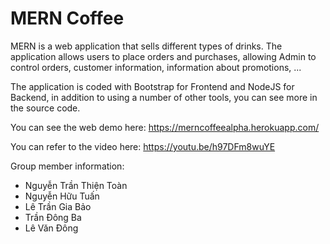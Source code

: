 # MERN Coffee

MERN is a web application that sells different types of drinks. The application allows users to place orders and purchases, allowing Admin to control orders, customer information, information about promotions, ...

The application is coded with Bootstrap for Frontend and NodeJS for Backend, in addition to using a number of other tools, you can see more in the source code.

You can see the web demo here: https://merncoffeealpha.herokuapp.com/

You can refer to the video here: https://youtu.be/h97DFm8wuYE

Group member information:
- Nguyễn Trần Thiện Toàn
- Nguyễn Hữu Tuấn
- Lê Trần Gia Bảo
- Trần Đông Ba
- Lê Văn Đông
